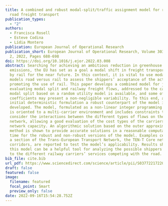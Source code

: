 ```yaml
---
title: A combined and robust modal-split/traffic assignment model for rail and
  road freight transport
publication_types:
  - "2"
authors:
  - Francisca Rosell
  - Esteve Codina
  - Lídia Montero
publication: European Journal of Operational Research
publication_short: European Journal of Operational Research, Volume 303, Issue
  2, 2022, Pages 688-698
doi: https://doi.org/10.1016/j.ejor.2022.03.008
abstract: Searching for achieving an ambitious reduction in greenhouse gas
  emissions, the EU has set as a goal a modal shift in freight transport of 30%
  by rail for the near future. In this context, it is vital to use modal choice
  models road versus rail to assess the shippers’ acceptance of the actions
  promoting the use of rail. This paper develops a combined model for jointly
  evaluating modal split and railway freight flows, addressed to the case when a
  modal split based on a random utility model is available, and some of its
  coefficients may present a non-negligible variability. To this end, after the
  initial deterministic formulation a robust counterpart of the model is
  developed. The model, formulated as a non-linear integer programming problem,
  is oriented to a multi-carrier environment and includes constraints to
  consider the interactions between the different types of flows on the railway
  network, allowing a good evaluation of the cost types of the carriers and the
  network capacity. An algorithmic solution based on the outer approximation
  method is shown to provide accurate solutions in a reasonable computational
  time for the robust and non-robust versions of the model. Examples centered on
  a section of the Trans-European Transport Network, the TEN-T Core network
  corridors, are reported to test the model’s applicability. Results show that
  this model can be a helpful tool for analyzing the possible shippers’ response
  to the different railway carriers’ services competing with the road.
bib_file: cite.bib
url_pdf: https://www.sciencedirect.com/science/article/pii/S0377221722002120#ecom0001
draft: false
featured: false
image:
  filename: featured
  focal_point: Smart
  preview_only: false
date: 2022-09-16T15:54:28.752Z
---
```

